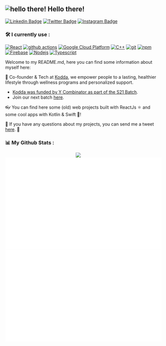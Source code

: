 ## <img src="https://user-images.githubusercontent.com/9059670/216249068-2c4632b9-0f1a-4a23-9cd5-3049dc328365.png" alt="hello there!" width="36"/> Hello there! 

[![Linkedin Badge](https://img.shields.io/badge/-mikealvaradol-blue?style=flat&logo=Linkedin&logoColor=white&link=https://www.linkedin.com/in/mikealvaradol/)](https://www.linkedin.com/in/mikealvaradol/)
[![Twitter Badge](https://img.shields.io/badge/-@_mikealvaradol-black?style=flat&labelColor=black&logo=x&logoColor=white&link=https://twitter.com/mikealvaradol)](https://twitter.com/mikealvaradol)
[![Instagram Badge](https://img.shields.io/badge/-@_mikealvaradol-purple?style=flat&logo=instagram&logoColor=white&link=https://instagram.com/mikealvaradol/)](https://instagram.com/mikealvaradol)

<h3> 🛠️ I currently use : </h3>
<p>
  <a href="https://reactjs.org/" ><img alt="React" src="https://img.shields.io/badge/-React-45b8d8?style=flat-square&logo=react&logoColor=white" /></a>
  <a href="https://docs.github.com/en/actions" ><img alt="github actions" src="https://img.shields.io/badge/-Github_Actions-2088FF?style=flat-square&logo=github-actions&logoColor=white" /></a>
  <a href="https://cloud.google.com/" ><img alt="Google Cloud Platform" src="https://img.shields.io/badge/-Google_Cloud_Platform-1a73e8?style=flat-square&logo=google-cloud&logoColor=white"/></a>
  <a href="https://cplusplus.com/doc/" ><img alt="C++" src="https://img.shields.io/badge/-++-1d229b?style=flat-square&logo=c&logoColor=white" /></a>
  <a href="https://github.com/" ><img alt="git" src="https://img.shields.io/badge/-Git-black?style=flat-square&logo=github&logoColor=white" /></a>
  <a href="https://www.npmjs.com/" ><img alt="npm" src="https://img.shields.io/badge/-NPM-CB3837?style=flat-square&logo=npm&logoColor=white" /></a>
  <a href="https://firebase.google.com/" ><img alt="Firebase" src="https://img.shields.io/badge/-Firebase-red?style=flat-square&logo=firebase&logoColor=white" /></a>
  <a href="https://nodejs.org/en/" ><img alt="Nodejs" src="https://img.shields.io/badge/-Nodejs-43853d?style=flat-square&logo=Node.js&logoColor=white" /></a>
  <a href="https://www.typescriptlang.org/" ><img alt="Typescript" src="https://img.shields.io/badge/-Typescript-yellow?style=flat-square&logo=typescript&logoColor=white" /></a>
</p>

Welcome to my README.md, here you can find some information about myself here: 

💜 Co-founder & Tech at [Kodda](https://kodda.com/), we empower people to a lasting, healthier lifestyle through wellness programs and personalized support.

  - [Kodda was funded by Y Combinator as part of the S21 Batch](https://www.ycombinator.com/companies/kodda).
  - Join our next batch [here](https://kodda.com/plan).

👓 You can find here some (old) web projects built with ReactJs ⚛️ and some cool apps with Kotlin & Swift 📱!

🦆 If you have any questions about my projects, you can send me a tweet [here](https://twitter.com/MikeAlvaradoL). 🙌

<h3> 📊 My Github Stats : </h3>

<a href="https://www.linkedin.com/in/mikealvaradol/">
  <img src="https://user-images.githubusercontent.com/9059670/215300675-9dae9f85-f51f-4ba4-83df-b1712f149846.gif" width="55%" align="right"/>
</a>

![Stats Overview](https://github.com/MikeAlvarado/github-stats-transparent/blob/output/generated/overview.svg)
![Most Used Languages](https://raw.githubusercontent.com/MikeAlvarado/github-stats-transparent/output/generated/languages.svg)

<!-- Thanks for coming by, you are: ![](https://visitor-badge.glitch.me/badge?page_id=mikealvaradol&left_color=purple&right_color=purple) -->

